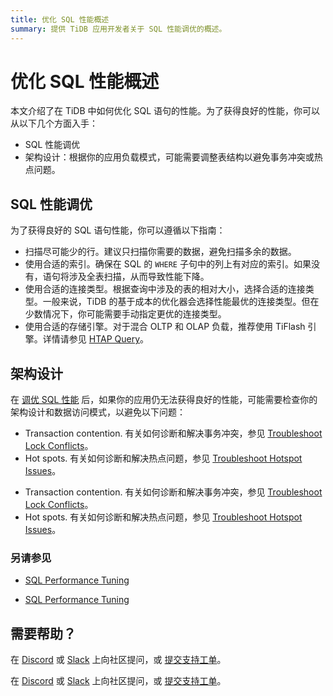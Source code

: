 ```yaml
---
title: 优化 SQL 性能概述
summary: 提供 TiDB 应用开发者关于 SQL 性能调优的概述。
---
```


# 优化 SQL 性能概述

本文介绍了在 TiDB 中如何优化 SQL 语句的性能。为了获得良好的性能，你可以从以下几个方面入手：

* SQL 性能调优
* 架构设计：根据你的应用负载模式，可能需要调整表结构以避免事务冲突或热点问题。

## SQL 性能调优

为了获得良好的 SQL 语句性能，你可以遵循以下指南：

* 扫描尽可能少的行。建议只扫描你需要的数据，避免扫描多余的数据。
* 使用合适的索引。确保在 SQL 的 `WHERE` 子句中的列上有对应的索引。如果没有，语句将涉及全表扫描，从而导致性能下降。
* 使用合适的连接类型。根据查询中涉及的表的相对大小，选择合适的连接类型。一般来说，TiDB 的基于成本的优化器会选择性能最优的连接类型。但在少数情况下，你可能需要手动指定更优的连接类型。
* 使用合适的存储引擎。对于混合 OLTP 和 OLAP 负载，推荐使用 TiFlash 引擎。详情请参见 [HTAP Query](/develop/dev-guide-hybrid-oltp-and-olap-queries.md)。

## 架构设计

在 [调优 SQL 性能](#sql-performance-tuning) 后，如果你的应用仍无法获得良好的性能，可能需要检查你的架构设计和数据访问模式，以避免以下问题：

<CustomContent platform="tidb">

* Transaction contention. 有关如何诊断和解决事务冲突，参见 [Troubleshoot Lock Conflicts](/troubleshoot-lock-conflicts.md)。
* Hot spots. 有关如何诊断和解决热点问题，参见 [Troubleshoot Hotspot Issues](/troubleshoot-hot-spot-issues.md)。

</CustomContent>

<CustomContent platform="tidb-cloud">

* Transaction contention. 有关如何诊断和解决事务冲突，参见 [Troubleshoot Lock Conflicts](https://docs.pingcap.com/tidb/stable/troubleshoot-lock-conflicts)。
* Hot spots. 有关如何诊断和解决热点问题，参见 [Troubleshoot Hotspot Issues](https://docs.pingcap.com/tidb/stable/troubleshoot-hot-spot-issues)。

</CustomContent>

### 另请参见

<CustomContent platform="tidb">

* [SQL Performance Tuning](/sql-tuning-overview.md)

</CustomContent>

<CustomContent platform="tidb-cloud">

* [SQL Performance Tuning](/tidb-cloud/tidb-cloud-sql-tuning-overview.md)

</CustomContent>

## 需要帮助？

<CustomContent platform="tidb">

在 [Discord](https://discord.gg/DQZ2dy3cuc?utm_source=doc) 或 [Slack](https://slack.tidb.io/invite?team=tidb-community&channel=everyone&ref=pingcap-docs) 上向社区提问，或 [提交支持工单](/support.md)。

</CustomContent>

<CustomContent platform="tidb-cloud">

在 [Discord](https://discord.gg/DQZ2dy3cuc?utm_source=doc) 或 [Slack](https://slack.tidb.io/invite?team=tidb-community&channel=everyone&ref=pingcap-docs) 上向社区提问，或 [提交支持工单](https://tidb.support.pingcap.com/)。

</CustomContent>